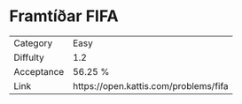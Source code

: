 # Framtíðar FIFA

<table>
    <tr>
        <td>Category</td>
        <td>Easy</td>
    </tr>
    <tr>
        <td>Diffulty</td>
        <td>1.2</td>
    </tr>
    <tr>
        <td>Acceptance</td>
        <td>56.25 %</td>
    </tr>
    <tr>
        <td>Link</td>
        <td>https://open.kattis.com/problems/fifa</td>
    </tr>
</table>